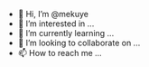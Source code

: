 - 👋 Hi, I’m @mekuye
- 👀 I’m interested in ...
- 🌱 I’m currently learning ...
- 💞️ I’m looking to collaborate on ...
- 📫 How to reach me ...

<!---
mekuye/mekuye is a ✨ special ✨ repository because its `README.md` (this file) appears on your GitHub profile.
You can click the Preview link to take a look at your changes.
--->
